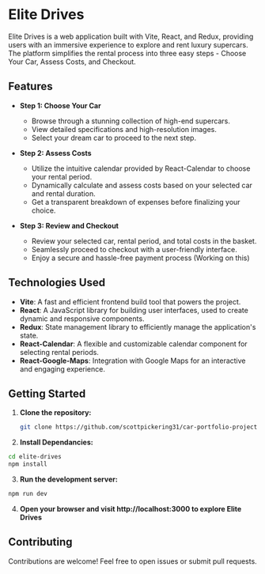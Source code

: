 # Elite Drives

Elite Drives is a web application built with Vite, React, and Redux, providing users with an immersive experience to explore and rent luxury supercars. The platform simplifies the rental process into three easy steps - Choose Your Car, Assess Costs, and Checkout.

## Features

- **Step 1: Choose Your Car**
  - Browse through a stunning collection of high-end supercars.
  - View detailed specifications and high-resolution images.
  - Select your dream car to proceed to the next step.

- **Step 2: Assess Costs**
  - Utilize the intuitive calendar provided by React-Calendar to choose your rental period.
  - Dynamically calculate and assess costs based on your selected car and rental duration.
  - Get a transparent breakdown of expenses before finalizing your choice.

- **Step 3: Review and Checkout**
  - Review your selected car, rental period, and total costs in the basket.
  - Seamlessly proceed to checkout with a user-friendly interface.
  - Enjoy a secure and hassle-free payment process (Working on this)

## Technologies Used

- **Vite**: A fast and efficient frontend build tool that powers the project.
- **React**: A JavaScript library for building user interfaces, used to create dynamic and responsive components.
- **Redux**: State management library to efficiently manage the application's state.
- **React-Calendar**: A flexible and customizable calendar component for selecting rental periods.
- **React-Google-Maps**: Integration with Google Maps for an interactive and engaging experience.

## Getting Started

1. **Clone the repository:**
   ```bash
   git clone https://github.com/scottpickering31/car-portfolio-project.git

2. **Install Dependancies:**
```bash
cd elite-drives
npm install
```

3. **Run the development server:**
```bash
npm run dev
```

4. **Open your browser and visit http://localhost:3000 to explore Elite Drives**

## Contributing

Contributions are welcome! Feel free to open issues or submit pull requests.

